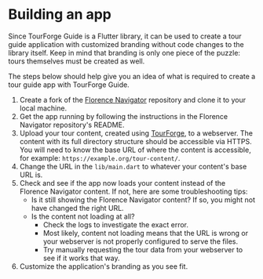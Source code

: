 # Building an app

Since TourForge Guide is a Flutter library, it can be used to create a tour guide application with customized branding without code changes to the library itself. Keep in mind that branding is only one piece of the puzzle: tours themselves must be created as well.

The steps below should help give you an idea of what is required to create a tour guide app with TourForge Guide.

1. Create a fork of the [Florence Navigator](https://github.com/tourforge/florence-navigator) repository and clone it to your local machine.
2. Get the app running by following the instructions in the Florence Navigator repository's README.
3. Upload your tour content, created using [TourForge](https://github.com/tourforge/builder), to a webserver. The content with its full directory structure should be accessible via HTTPS. You will need to know the base URL of where the content is accessible, for example: `https://example.org/tour-content/`.
4. Change the URL in the `lib/main.dart` to whatever your content's base URL is.
5. Check and see if the app now loads your content instead of the Florence Navigator content. If not, here are some troubleshooting tips:
   - Is it still showing the Florence Navigator content? If so, you might not have changed the right URL.
   - Is the content not loading at all?
     - Check the logs to investigate the exact error.
     - Most likely, content not loading means that the URL is wrong or your webserver is not properly configured to serve the files.
     - Try manually requesting the tour data from your webserver to see if it works that way.
6. Customize the application's branding as you see fit.
